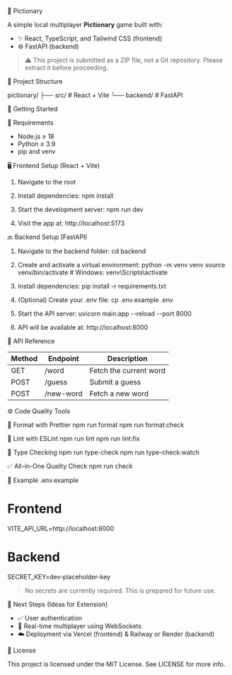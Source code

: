 🎨 Pictionary

A simple local multiplayer **Pictionary** game built with:

- ✨ React, TypeScript, and Tailwind CSS (frontend)
- ⚙️ FastAPI (backend)

> ⚠️ This project is submitted as a ZIP file, not a Git repository. Please extract it before proceeding.

📁 Project Structure

pictionary/
├── src/   # React + Vite
└── backend/    # FastAPI

🚀 Getting Started

🔧 Requirements

- Node.js ≥ 18
- Python ≥ 3.9
- pip and venv

🖥️ Frontend Setup (React + Vite)

1. Navigate to the root

2. Install dependencies:
   npm install

3. Start the development server:
   npm run dev

4. Visit the app at: http://localhost:5173

🔙 Backend Setup (FastAPI)

1. Navigate to the backend folder:
   cd backend

2. Create and activate a virtual environment:
   python -m venv venv
   source venv/bin/activate  # Windows: venv\Scripts\activate

3. Install dependencies:
   pip install -r requirements.txt

4. (Optional) Create your .env file:
   cp .env.example .env

5. Start the API server:
   uvicorn main:app --reload --port 8000

6. API will be available at: http://localhost:8000

📘 API Reference

| Method | Endpoint     | Description            |
|--------|--------------|------------------------|
| GET    | /word        | Fetch the current word |
| POST   | /guess       | Submit a guess         |
| POST   | /new-word    | Fetch a new word       |


⚙️ Code Quality Tools


🧼 Format with Prettier
npm run format
npm run format:check

🧹 Lint with ESLint
npm run lint
npm run lint:fix

🧠 Type Checking
npm run type-check
npm run type-check:watch

✅ All-in-One Quality Check
npm run check

🌱 Example .env.example

# Frontend
VITE_API_URL=http://localhost:8000

# Backend
SECRET_KEY=dev-placeholder-key

> No secrets are currently required. This is prepared for future use.

🧭 Next Steps (Ideas for Extension)

- ✅ User authentication
- 🔁 Real-time multiplayer using WebSockets
- ☁️ Deployment via Vercel (frontend) & Railway or Render (backend)

📄 License

This project is licensed under the MIT License. See LICENSE for more info.
